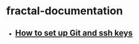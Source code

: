 # fractal-documentation

- ## <a href="https://github.com/MR-SIR2525/fractal-documentation/tree/main/Git">How to set up Git and ssh keys</a>
